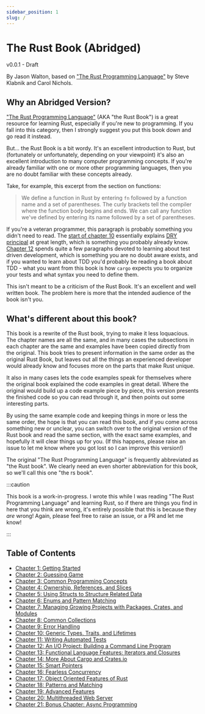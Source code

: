 ```yaml
---
sidebar_position: 1
slug: /
---
```


# The Rust Book (Abridged)

v0.0.1 - Draft

By Jason Walton, based on ["The Rust Programming Language"](https://github.com/rust-lang/book/commit/c06006157b14b3d47b5c716fc392b77f3b2e21ce) by Steve Klabnik and Carol Nichols.

## Why an Abridged Version?

["The Rust Programming Language"](https://doc.rust-lang.org/stable/book/title-page.html) (AKA "the Rust Book") is a great resource for learning Rust, especially if you're new to programming. If you fall into this category, then I strongly suggest you put this book down and go read it instead.

But... the Rust Book is a bit wordy. It's an excellent introduction to Rust, but (fortunately or unfortunately, depending on your viewpoint) it's also an excellent introduction to many computer programming concepts. If you're already familiar with one or more other programming languages, then you are no doubt familiar with these concepts already.

Take, for example, this excerpt from the section on functions:

> We define a function in Rust by entering `fn` followed by a function name and a set of parentheses. The curly brackets tell the compiler where the function body begins and ends. We can call any function we've defined by entering its name followed by a set of parentheses.

If you're a veteran programmer, this paragraph is probably something you didn't need to read. The [start of chapter 10](https://doc.rust-lang.org/stable/book/ch10-00-generics.html#removing-duplication-by-extracting-a-function) essentially explains [DRY principal](https://en.wikipedia.org/wiki/Don%27t_repeat_yourself) at great length, which is something you probably already know. [Chapter 12](https://doc.rust-lang.org/stable/book/ch12-04-testing-the-librarys-functionality.html) spends quite a few paragraphs devoted to learning about test driven development, which is something you are no doubt aware exists, and if you wanted to learn about TDD you'd probably be reading a book about TDD - what you want from this book is how `cargo` expects you to organize your tests and what syntax you need to define them.

This isn't meant to be a criticism of the Rust Book. It's an excellent and well written book. The problem here is more that the intended audience of the book isn't you.

## What's different about this book?

This book is a rewrite of the Rust book, trying to make it less loquacious. The chapter names are all the same, and in many cases the subsections in each chapter are the same and examples have been copied directly from the original. This book tries to present information in the same order as the original Rust Book, but leaves out all the things an experienced developer would already know and focuses more on the parts that make Rust unique.

It also in many cases lets the code examples speak for themselves where the original book explained the code examples in great detail. Where the original would build up a code example piece by piece, this version presents the finished code so you can read through it, and then points out some interesting parts.

By using the same example code and keeping things in more or less the same order, the hope is that you can read this book, and if you come across something new or unclear, you can switch over to the original version of the Rust book and read the same section, with the exact same examples, and hopefully it will clear things up for you. (If this happens, please raise an issue to let me know where you got lost so I can improve this version!)

The original "The Rust Programming Language" is frequently abbreviated as "the Rust book". We clearly need an even shorter abbreviation for this book, so we'll call this one "the rs book".

:::caution

This book is a work-in-progress. I wrote this while I was reading "The Rust Programming Language" and learning Rust, so if there are things you find in here that you think are wrong, it's entirely possible that this is because they _are_ wrong! Again, please feel free to raise an issue, or a PR and let me know!

:::

## Table of Contents

- [Chapter 1: Getting Started][chap1]
- [Chapter 2: Guessing Game][chap2]
- [Chapter 3: Common Programming Concepts][chap3]
- [Chapter 4: Ownership, References, and Slices][chap4]
- [Chapter 5: Using Structs to Structure Related Data][chap5]
- [Chapter 6: Enums and Pattern Matching][chap6]
- [Chapter 7: Managing Growing Projects with Packages, Crates, and Modules][chap7]
- [Chapter 8: Common Collections][chap8]
- [Chapter 9: Error Handling][chap9]
- [Chapter 10: Generic Types, Traits, and Lifetimes][chap10]
- [Chapter 11: Writing Automated Tests][chap11]
- [Chapter 12: An I/O Project: Building a Command Line Program][chap12]
- [Chapter 13: Functional Language Features: Iterators and Closures][chap13]
- [Chapter 14: More About Cargo and Crates.io][chap14]
- [Chapter 15: Smart Pointers][chap15]
- [Chapter 16: Fearless Concurrency][chap16]
- [Chapter 17: Object Oriented Features of Rust][chap17]
- [Chapter 18: Patterns and Matching][chap18]
- [Chapter 19: Advanced Features][chap19]
- [Chapter 20: Multithreaded Web Server][chap20]
- [Chapter 21: Bonus Chapter: Async Programming][chap21]

[chap1]: ./ch01-getting-started.md "Chapter 1: Getting Started"
[chap2]: ./ch02-guessing-game.md "Chapter 2: Guessing Game"
[chap3]: ./ch03-common-programming-concepts.md "Chapter 3: Common Programming Concepts"
[chap4]: ./ch04-ownership.md "Chapter 4: Ownership, References, and Slices"
[chap5]: ./ch05-structs.md "Chapter 5: Using Structs to Structure Related Data"
[chap6]: ./ch06-enums-and-pattern-matching.md "Chapter 6: Enums and Pattern Matching"
[chap7]: ./ch07-packages-crates-modules.md "Chapter 7: Managing Growing Projects with Packages, Crates, and Modules"
[chap8]: ./ch08-common-collections.md "Chapter 8: Common Collections"
[chap9]: ./ch09-error-handling.md "Chapter 9: Error Handling"
[chap10]: ./ch10/ch10-01-generic-data-types.md "Chapter 10: Generic Types, Traits, and Lifetimes"
[chap11]: ./ch11-automated-tests.md "Chapter 11: Writing Automated Tests"
[chap12]: ./ch12-io-project-cli.md "Chapter 12: An I/O Project: Building a Command Line Program"
[chap13]: ./ch13-functional-language-features.md "Chapter 13: Functional Language Features: Iterators and Closures"
[chap14]: ./ch14-more-about-cargo.md "Chapter 14: More About Cargo and Crates.io"
[chap15]: ./ch15-smart-pointers.md "Chapter 15: Smart Pointers"
[chap16]: ./ch16-fearless-concurrency.md "Chapter 16: Fearless Concurrency"
[chap17]: ./ch17-object-oriented-features.md "Chapter 17: Object Oriented Features of Rust"
[chap18]: ./ch18-patterns-and-matching.md "Chapter 18: Patterns and Matching"
[chap19]: ./ch19/ch19-01-unsafe.md "Chapter 19: Advanced Features"
[chap20]: ./ch20/ch20-01-single-threaded-web-server.md "Chapter 20: Multithreaded Web Server"
[chap21]: ./ch21-async.md "Chapter 21: Bonus Chapter: Async Programming"
